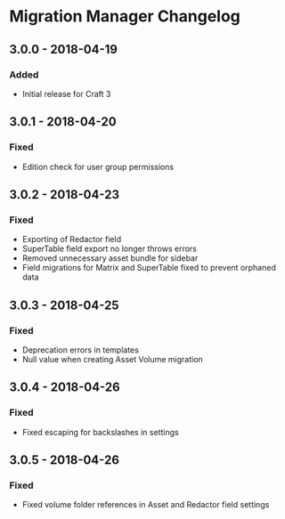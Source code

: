 # Migration Manager Changelog

## 3.0.0 - 2018-04-19
### Added
- Initial release for Craft 3

## 3.0.1 - 2018-04-20
### Fixed
- Edition check for user group permissions

## 3.0.2 - 2018-04-23
### Fixed
- Exporting of Redactor field 
- SuperTable field export no longer throws errors
- Removed unnecessary asset bundle for sidebar
- Field migrations for Matrix and SuperTable fixed to prevent orphaned data

## 3.0.3 - 2018-04-25
### Fixed
- Deprecation errors in templates
- Null value when creating Asset Volume migration

## 3.0.4 - 2018-04-26
### Fixed
- Fixed escaping for backslashes in settings

## 3.0.5 - 2018-04-26
### Fixed
- Fixed volume folder references in Asset and Redactor field settings




